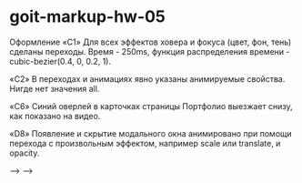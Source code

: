 # goit-markup-hw-05

<!-- Критерии приёма работы наставником Проект «A1» Все стили написаны в одном файле styles.css, который
находится в папке css.

«A2» Исходный код отформатирован при помощи Prettier.

«A3» Все изображения и текстовый контент взяты из макета.

«A4» На всех HTML-страницах подключен нормализатор стилей modern-nomalize.

«A5» Код написан следуя руководству. -->

<!-- «A6» Скрипт модального окна подключен в HTML отдельным файлом modal.js. -->

<!-- Разметка «B1» Выполнена HTML-разметка всех элементов макета. -->

<!-- «B2» Теги использованы согласно их семантического смысла. -->

Оформление «C1» Для всех эффектов ховера и фокуса (цвет, фон, тень) сделаны переходы. Время - 250ms,
функция распределения времени - cubic-bezier(0.4, 0, 0.2, 1).

«C2» В переходах и анимациях явно указаны анимируемые свойства. Нигде нет значения all.

<!-- «C3» В секции Чем мы занимаемся текст с фоном спозиционирован поверх изображения. -->

<!-- «C4» В главной навигации, при помощи псевдоэлемента ::after, сделано подчёркивание ссылки текущей
страницы (на которой сейчас находится пользователь). -->

<!-- «C5» Синий оверлей с текстом на карточках страницы Портфолио появляется при ховере в любом месте
карточки. -->

«C6» Синий оверлей в карточках страницы Портфолио выезжает снизу, как показано на видео.

<!-- card overlay preview «C7» У псевдоэлементов нет текстового контента в свойстве content. Они
использованы исключительно для декоративного оформления. -->

<!-- Модальное окно «D1» Выполнена разметка и оформление «бекдропа» (тёмного полупрозрачного фона)
модального окна. -->

<!-- «D2» «Бекдроп» заполняет 100% высоты и ширины вьюпорта браузера и фиксирован в нём. -->

<!-- «D3» Выполнена разметка и оформление модального окна. -->

<!-- «D4» Модальное окно вертикально и горизонтально спозиционировано посередине бекдропа. -->

<!-- «D5» Выполнена разметка и оформление кнопки закрытия модального окна в верхнем правом углу. -->

<!-- «D6» Изначально модальное окно и бекдроп скрыты при помощи класса is-hidden на бекдропе, в селекторе
которого используются свойства visibility, opacity и pointer-events. -->

<!-- «D7» Если убрать с бекдропа класс is-hidden - появляется бекдроп и модальное окно. -->

«D8» Появление и скрытие модального окна анимировано при помощи перехода с произвольным эффектом,
например scale или translate, и opacity.

<!-- Открытие/закрытие модального окна Модальное окно с формой заявки открывается по клику на кнопку
"Заказать услугу". Для того чтобы скрипт сработал необходимо добавить в разметку специальные
атрибуты, по которым скрипт ищет элементы: -->

<!-- data-modal-open - на кнопку открытия модального окна. data-modal-close - на кнопку закрытия
модального окна. data-modal - на бекдроп модального окна. После чего, перед закрывающим тегом body
добавить тег script со ссылкой на файл скрипта для модально окна. Можно посмотреть видео-инструкцию. -->

<!-- <body>
  <!-- Вся твоя разметка, включая разметку модалки -->

  <!-- Ставим перед закрывающим тегом body -->
  <script src="./js/modal.js"></script>
</body> -->
<!-- Скрипт который необходимо скопировать и вставить в файл modal.js.

<!-- (() => { const refs = { openModalBtn: document.querySelector("[data-modal-open]"), closeModalBtn:
document.querySelector("[data-modal-close]"), modal: document.querySelector("[data-modal]"), };

refs.openModalBtn.addEventListener("click", toggleModal);
refs.closeModalBtn.addEventListener("click", toggleModal);

function toggleModal() { refs.modal.classList.toggle("is-hidden"); } })(); --> -->
